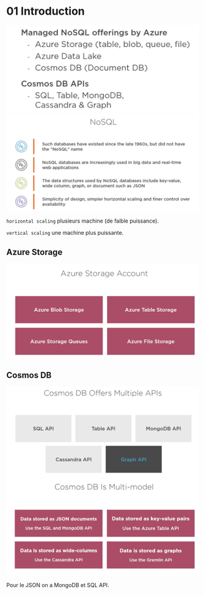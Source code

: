 # 01 Introduction

<img src="assets/Screenshot2020-07-18at09.18.24.png" alt="Screenshot 2020-07-18 at 09.18.24" style="zoom:50%;" />

<img src="assets/Screenshot2020-07-18at09.22.51.png" alt="Screenshot 2020-07-18 at 09.22.51" style="zoom:50%;" />

`horizontal scaling` plusieurs machine (de faible puissance).

`vertical scaling` une machine plus puissante.

## Azure Storage

<img src="assets/Screenshot2020-07-18at10.36.53.png" alt="Screenshot 2020-07-18 at 10.36.53" style="zoom:50%;" />

## Cosmos DB

<img src="assets/Screenshot2020-07-18at10.37.50.png" alt="Screenshot 2020-07-18 at 10.37.50" style="zoom:50%;" />

<img src="assets/Screenshot2020-07-18at10.41.21.png" alt="Screenshot 2020-07-18 at 10.41.21" style="zoom:50%;" />

Pour le JSON on a MongoDB et SQL API.
